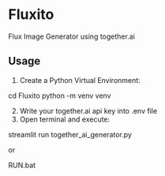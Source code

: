 # Fluxito
 Flux Image Generator using together.ai
 
## Usage

1. Create a Python Virtual Environment:

cd Fluxito
python -m venv venv

2. Write your together.ai api key into .env file
3. Open terminal and execute:

streamlit run together_ai_generator.py

or

RUN.bat
 
